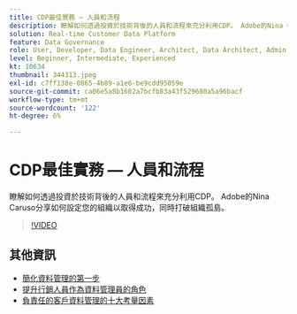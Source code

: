 ```yaml
---
title: CDP最佳實務 — 人員和流程
description: 瞭解如何透過投資於技術背後的人員和流程來充分利用CDP。 Adobe的Nina Caruso分享如何設定您的組織…… （說明應該介於60到160個字元之間）
solution: Real-time Customer Data Platform
feature: Data Governance
role: User, Developer, Data Engineer, Architect, Data Architect, Admin, Leader
level: Beginner, Intermediate, Experienced
kt: 10634
thumbnail: 344313.jpeg
exl-id: c7ff138e-0865-4b89-a1e6-be9cdd95059e
source-git-commit: ca06e5a8b1602a7bcfb83a43f529680a5a96bacf
workflow-type: tm+mt
source-wordcount: '122'
ht-degree: 6%

---
```


# CDP最佳實務 — 人員和流程

瞭解如何透過投資於技術背後的人員和流程來充分利用CDP。 Adobe的Nina Caruso分享如何設定您的組織以取得成功，同時打破組織孤島。

>[!VIDEO](https://video.tv.adobe.com/v/344313/?quality=12&learn=on)

## 其他資訊

* [簡化資料管理的第一步](first-mile.md)
* [提升行銷人員作為資料管理員的角色](https://experienceleague.adobe.com/docs/platform-learn/tutorials/privacy/elevating-the-marketers-role-as-a-data-steward.html)
* [負責任的客戶資料管理的十大考量因素](https://experienceleague.adobe.com/docs/platform-learn/tutorials/privacy/ten-considerations-for-responsible-customer-data-management.html)
